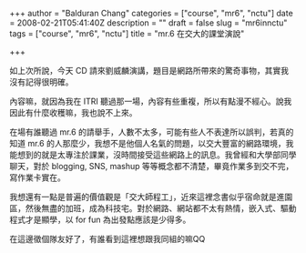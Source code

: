 +++
author = "Balduran Chang"
categories = ["course", "mr6", "nctu"]
date = 2008-02-21T05:41:40Z
description = ""
draft = false
slug = "mr6innctu"
tags = ["course", "mr6", "nctu"]
title = "mr.6 在交大的課堂演說"

+++


如上次所說，今天 CD 請來劉威麟演講，題目是網路所帶來的驚奇事物，其實我沒有記得很明確。

內容嘛，就因為我在 ITRI 聽過那一場，內容有些重複，所以有點漫不經心。說我因此有什麼收穫嘛，我也說不上來。

在場有誰聽過 mr.6 的請舉手，人數不太多，可能有些人不表達所以誤判，若真的知道 mr.6 的人那麼少，我想不是他個人名氣的問題，以交大豐富的網路環境，我能想到的就是太專注於課業，沒時間接受這些網路上的訊息。我曾經和大學部同學聊天，對於 blogging, SNS, mashup 等等概念都不清楚，畢竟作業多到交不完，寫作業卡實在。

我想還有一點是普遍的價值觀是「交大師程工」，近來這裡念書似乎宿命就是進園區，然後無盡的加班，成為科技宅。對於網路、網站都不太有熱情，嵌入式、驅動程式才是顯學，以 for fun 為出發點應該是少得多。

在這邊徵個隊友好了，有誰看到這裡想跟我同組的嘛QQ

